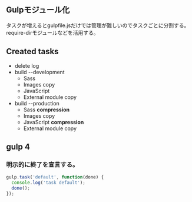 ## Gulpモジュール化
タスクが増えるとgulpfile.jsだけでは管理が難しいのでタスクごとに分割する。  
require-dirモジュールなどを活用する。

## Created tasks
- delete log 
- build --development
    - Sass
    - Images copy
    - JavaScript
    - External module copy
- build --production
    - Sass **compression**
    - Images copy
    - JavaScript **compression**
    - External module copy

## gulp 4 
### 明示的に終了を宣言する。
```js
gulp.task('default', function(done) {
  console.log('task default');
  done();
});
```